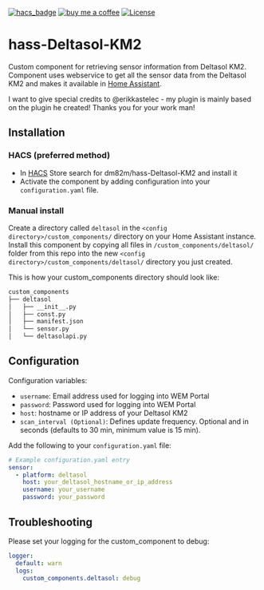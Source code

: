 [![hacs_badge](https://img.shields.io/badge/HACS-Default-orange.svg?style=for-the-badge)](https://github.com/custom-components/hacs)
[![buy me a coffee](https://img.shields.io/badge/If%20you%20like%20it-Buy%20me%20a%20coffee-yellow.svg?style=for-the-badge)](https://www.buymeacoffee.com/dirkmaucher)
[![License](https://img.shields.io/github/license/toreamun/amshan-homeassistant?style=for-the-badge)](LICENSE)

# hass-Deltasol-KM2

Custom component for retrieving sensor information from Deltasol KM2.  
Component uses webservice to get all the sensor data from the Deltasol KM2 and makes it available
in [Home Assistant](https://home-assistant.io/).

I want to give special credits to @erikkastelec - my plugin is mainly based on the plugin he created! Thanks you for your work man!

## Installation

### HACS (preferred method)

- In [HACS](https://github.com/hacs/default) Store search for dm82m/hass-Deltasol-KM2 and install it
- Activate the component by adding configuration into your `configuration.yaml` file.

### Manual install

Create a directory called `deltasol` in the `<config directory>/custom_components/` directory on your Home Assistant
instance. Install this component by copying all files in `/custom_components/deltasol/` folder from this repo into the
new `<config directory>/custom_components/deltasol/` directory you just created.

This is how your custom_components directory should look like:

```bash
custom_components
├── deltasol
│   ├── __init__.py
│   ├── const.py
│   ├── manifest.json
│   └── sensor.py
│   └── deltasolapi.py  
```

## Configuration

Configuration variables:
- `username`: Email address used for logging into WEM Portal
- `password`: Password used for logging into WEM Portal
- `host`: hostname or IP address of your Deltasol KM2
- `scan_interval (Optional)`: Defines update frequency. Optional and in seconds (defaults to 30 min, minimum value is 15
  min).

Add the following to your `configuration.yaml` file:

```yaml
# Example configuration.yaml entry
sensor:
  - platform: deltasol
  	host: your_deltasol_hostname_or_ip_address
    username: your_username
    password: your_password
```

## Troubleshooting
Please set your logging for the custom_component to debug:
```yaml
logger:
  default: warn
  logs:
    custom_components.deltasol: debug
```